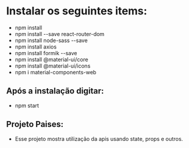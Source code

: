 # Instalar os seguintes items:

- npm install
- npm install --save react-router-dom
- npm install node-sass --save
- npm install axios
- npm install formik --save
- npm install @material-ui/core
- npm install @material-ui/icons
- npm i material-components-web

## Após a instalação digitar:
- npm start

## Projeto Paises:

- Esse projeto mostra utilização da apis usando state, props e outros.

